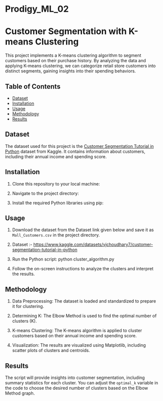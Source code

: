 # Prodigy_ML_02

# Customer Segmentation with K-means Clustering

This project implements a K-means clustering algorithm to segment customers based on their purchase history. By analyzing the data and applying K-means clustering, we can categorize retail store customers into distinct segments, gaining insights into their spending behaviors.

## Table of Contents
- [Dataset](#dataset)
- [Installation](#installation)
- [Usage](#usage)
- [Methodology](#methodology)
- [Results](#results)


## Dataset

The dataset used for this project is the [Customer Segmentation Tutorial in Python](https://www.kaggle.com/datasets/vjchoudhary7/customer-segmentation-tutorial-in-python) dataset from Kaggle. It contains information about customers, including their annual income and spending score.

## Installation

1. Clone this repository to your local machine:

2. Navigate to the project directory:

3. Install the required Python libraries using pip:

## Usage

1. Download the dataset from the Dataset link given below and save it as `Mall_Customers.csv` in the project directory.

2. Dataset :- https://www.kaggle.com/datasets/vjchoudhary7/customer-segmentation-tutorial-in-python

3. Run the Python script: python cluster_algorithm.py 
 
4. Follow the on-screen instructions to analyze the clusters and interpret the results.

## Methodology

1. Data Preprocessing: The dataset is loaded and standardized to prepare it for clustering.

2. Determining K: The Elbow Method is used to find the optimal number of clusters (K).

3. K-means Clustering: The K-means algorithm is applied to cluster customers based on their annual income and spending score.

4. Visualization: The results are visualized using Matplotlib, including scatter plots of clusters and centroids.

## Results

The script will provide insights into customer segmentation, including summary statistics for each cluster. You can adjust the `optimal_k` variable in the code to choose the desired number of clusters based on the Elbow Method graph.



